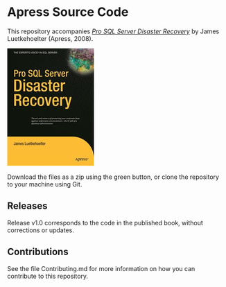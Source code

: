 # Apress Source Code

This repository accompanies [*Pro SQL Server Disaster Recovery*](http://www.apress.com/9781590599679) by James Luetkehoelter (Apress, 2008).

![Cover image](9781590599679.jpg)

Download the files as a zip using the green button, or clone the repository to your machine using Git.

## Releases

Release v1.0 corresponds to the code in the published book, without corrections or updates.

## Contributions

See the file Contributing.md for more information on how you can contribute to this repository.
